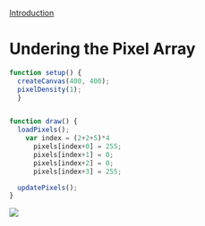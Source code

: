 [Introduction](../)


# Undering the Pixel Array


```js
function setup() {
  createCanvas(400, 400);
  pixelDensity(1);
  }


function draw() {
  loadPixels();
    var index = (2+2+5)*4
      pixels[index+0] = 255;
      pixels[index+1] = 0;
      pixels[index+2] = 0;
      pixels[index+3] = 255;

  updatePixels();
}
```

<img src ="img/uniform.gif" />
